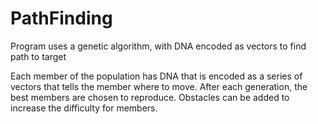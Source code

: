 # PathFinding
Program uses a genetic algorithm, with DNA encoded as vectors to find path to target

Each member of the population has DNA that is encoded as a series of vectors that tells the member where to move. After each generation, the best members are chosen to reproduce.
Obstacles can be added to increase the difficulty for members.
